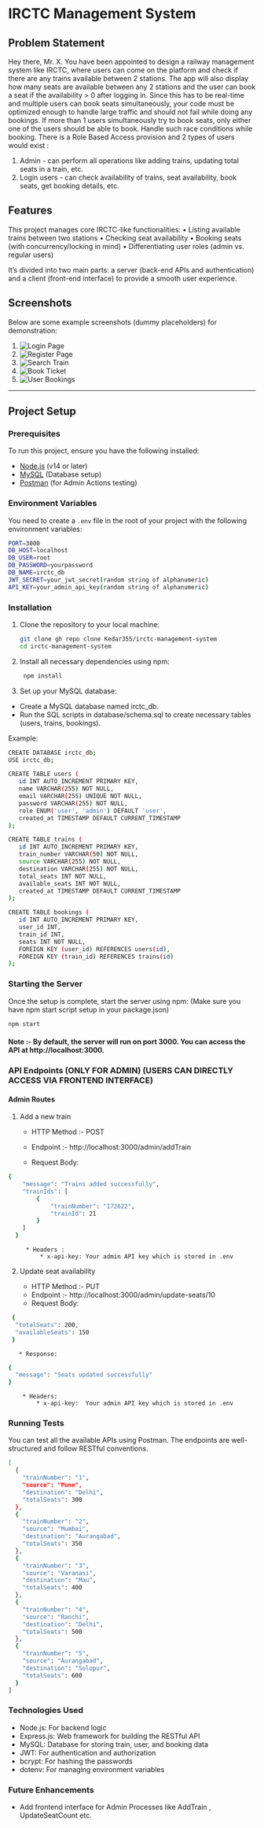 # IRCTC Management System

## Problem Statement

Hey there, Mr. X. You have been appointed to design a railway management system like IRCTC, where users can come on the platform and check if there are any trains available between 2 stations. The app will also display how many seats are available between any 2 stations and the user can book a seat if the availability > 0 after logging in. Since this has to be real-time and multiple users can book seats simultaneously, your code must be optimized enough to handle large traffic and should not fail while doing any bookings.
If more than 1 users simultaneously try to book seats, only either one of the users should be able to book. Handle such race conditions while booking.
There is a Role Based Access provision and 2 types of users would exist :

1. Admin - can perform all operations like adding trains, updating total seats in a train, etc.
2. Login users - can check availability of trains, seat availability, book seats, get booking details, etc.

## Features

This project manages core IRCTC-like functionalities:
• Listing available trains between two stations
• Checking seat availability
• Booking seats (with concurrency/locking in mind)
• Differentiating user roles (admin vs. regular users)

It’s divided into two main parts: a server (back-end APIs and authentication) and a client (front-end interface) to provide a smooth user experience.

## Screenshots

Below are some example screenshots (dummy placeholders) for demonstration:

1. ![Login Page](./images/image.png)
2. ![Register Page](./images/image1.png)
3. ![Search Train](./images/image2.png)
4. ![Book Ticket](./images/image3.png)
5. ![User Bookings](./images/image4.png)

---

## Project Setup

### Prerequisites

To run this project, ensure you have the following installed:

- [Node.js](https://nodejs.org/en/) (v14 or later)
- [MySQL](https://www.mysql.com/) (Database setup)
- [Postman](https://www.postman.com/) (for Admin Actions testing)

### Environment Variables

You need to create a `.env` file in the root of your project with the following environment variables:

```bash
PORT=3000
DB_HOST=localhost
DB_USER=root
DB_PASSWORD=yourpassword
DB_NAME=irctc_db
JWT_SECRET=your_jwt_secret(random string of alphanumeric)
API_KEY=your_admin_api_key(random string of alphanumeric)
```

### Installation

1. Clone the repository to your local machine:
   ```bash
   git clone gh repo clone Kedar355/irctc-management-system
   cd irctc-management-system
   ```
2. Install all necessary dependencies using npm:

   ```bash
    npm install
   ```

3. Set up your MySQL database:

- Create a MySQL database named irctc_db.
- Run the SQL scripts in database/schema.sql to create necessary tables (users, trains, bookings).

Example:

```bash
CREATE DATABASE irctc_db;
USE irctc_db;

CREATE TABLE users (
   id INT AUTO_INCREMENT PRIMARY KEY,
   name VARCHAR(255) NOT NULL,
   email VARCHAR(255) UNIQUE NOT NULL,
   password VARCHAR(255) NOT NULL,
   role ENUM('user', 'admin') DEFAULT 'user',
   created_at TIMESTAMP DEFAULT CURRENT_TIMESTAMP
);

CREATE TABLE trains (
   id INT AUTO_INCREMENT PRIMARY KEY,
   train_number VARCHAR(50) NOT NULL,
   source VARCHAR(255) NOT NULL,
   destination VARCHAR(255) NOT NULL,
   total_seats INT NOT NULL,
   available_seats INT NOT NULL,
   created_at TIMESTAMP DEFAULT CURRENT_TIMESTAMP
);

CREATE TABLE bookings (
   id INT AUTO_INCREMENT PRIMARY KEY,
   user_id INT,
   train_id INT,
   seats INT NOT NULL,
   FOREIGN KEY (user_id) REFERENCES users(id),
   FOREIGN KEY (train_id) REFERENCES trains(id)
);
```

### Starting the Server

Once the setup is complete, start the server using npm: (Make sure you have npm start script setup in your package.json)

```bash
npm start

```

#### Note :- By default, the server will run on port 3000. You can access the API at http://localhost:3000.

### API Endpoints (ONLY FOR ADMIN) (USERS CAN DIRECTLY ACCESS VIA FRONTEND INTERFACE)

#### Admin Routes

1.  Add a new train

    - HTTP Method :- POST
    - Endpoint :- http://localhost:3000/admin/addTrain

    - Request Body:

```bash
{
    "message": "Trains added successfully",
    "trainIds": [
        {
            "trainNumber": "172622",
            "trainId": 21
        }
    ]
  }
```

         * Headers :
             * x-api-key: Your admin API key which is stored in .env

2. Update seat availability

   - HTTP Method :- PUT
   - Endpoint :- http://localhost:3000/admin/update-seats/10
   - Request Body:

```bash
 {
  "totalSeats": 200,
  "availableSeats": 150
 }
```

       * Response:

```bash
{
  "message": "Seats updated successfully"
}
```

        * Headers:
            * x-api-key:  Your admin API key which is stored in .env

### Running Tests

You can test all the available APIs using Postman. The endpoints are well-structured and follow RESTful conventions.

```bash
[
  {
    "trainNumber": "1",
    "source": "Pune",
    "destination": "Delhi",
    "totalSeats": 300
  },
  {
    "trainNumber": "2",
    "source": "Mumbai",
    "destination": "Aurangabad",
    "totalSeats": 350
  },
  {
    "trainNumber": "3",
    "source": "Varanasi",
    "destination": "Mau",
    "totalSeats": 400
  },
  {
    "trainNumber": "4",
    "source": "Ranchi",
    "destination": "Delhi",
    "totalSeats": 500
  },
  {
    "trainNumber": "5",
    "source": "Aurangabad",
    "destination": "Solopur",
    "totalSeats": 600
  }
]
```

### Technologies Used

- Node.js: For backend logic
- Express.js: Web framework for building the RESTful API
- MySQL: Database for storing train, user, and booking data
- JWT: For authentication and authorization
- bcrypt: For hashing the passwords
- dotenv: For managing environment variables

### Future Enhancements

- Add frontend interface for Admin Processes like AddTrain , UpdateSeatCount etc.
